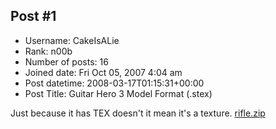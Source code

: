 ## Post #1
- Username: CakeIsALie
- Rank: n00b
- Number of posts: 16
- Joined date: Fri Oct 05, 2007 4:04 am
- Post datetime: 2008-03-17T01:15:31+00:00
- Post Title: Guitar Hero 3 Model Format (.stex)

Just because it has TEX doesn't it mean it's a texture.
[rifle.zip](https://xentaxbackup.github.io/file/1474_rifle.zip)
